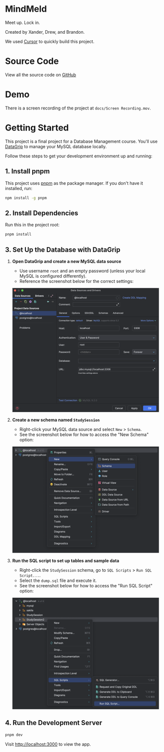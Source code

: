 # MindMeld

Meet up. Lock in.

Created by Xander, Drew, and Brandon.

We used [Cursor](https://www.cursor.com/en) to quickly build this project.

# Source Code

View all the source code on [GitHub](https://github.com/xbeaulac/mindmeld)

# Demo

There is a screen recording of the project at `docs/Screen Recording.mov`.

# Getting Started

This project is a final project for a Database Management course. You'll use [DataGrip](https://www.jetbrains.com/datagrip/) to manage your MySQL database locally.

Follow these steps to get your development environment up and running:

## 1. Install pnpm

This project uses [pnpm](https://pnpm.io/) as the package manager. If you don't have it installed, run:

```sh
npm install -g pnpm
```

## 2. Install Dependencies

Run this in the project root:

```sh
pnpm install
```

## 3. Set Up the Database with DataGrip

1. **Open DataGrip and create a new MySQL data source**

   - Use username `root` and an empty password (unless your local MySQL is configured differently).
   - Reference the screenshot below for the correct settings:

   ![DataGrip MySQL Data Source Setup](./docs/data-source.png)

2. **Create a new schema named `StudySession`**

   - Right-click your MySQL data source and select `New` > `Schema`.
   - See the screenshot below for how to access the "New Schema" option:

   ![Create New Schema in DataGrip](./docs/new-schema.png)

3. **Run the SQL script to set up tables and sample data**

   - Right-click the `StudySession` schema, go to `SQL Scripts` > `Run SQL Script...`.
   - Select the `dump.sql` file and execute it.
   - See the screenshot below for how to access the "Run SQL Script" option:

   ![Run SQL Script in DataGrip](./docs/run-sql-script.png)

## 4. Run the Development Server

```sh
pnpm dev
```

Visit [http://localhost:3000](http://localhost:3000) to view the app.
